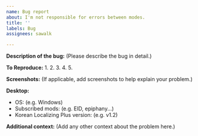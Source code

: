 ```yaml
---
name: Bug report
about: I'm not responsible for errors between modes.
title: ''
labels: Bug
assignees: sawalk

---
```


**Description of the bug:**
(Please describe the bug in detail.)

**To Reproduce:**
 1.
 2.
 3.
 4.
 5.

**Screenshots:**
(If applicable, add screenshots to help explain your problem.)

**Desktop:**
 - OS: (e.g. Windows)
 - Subscribed mods: (e.g. EID, epiphany...)
 - Korean Localizing Plus version: (e.g. v1.2)

**Additional context:**
(Add any other context about the problem here.)
